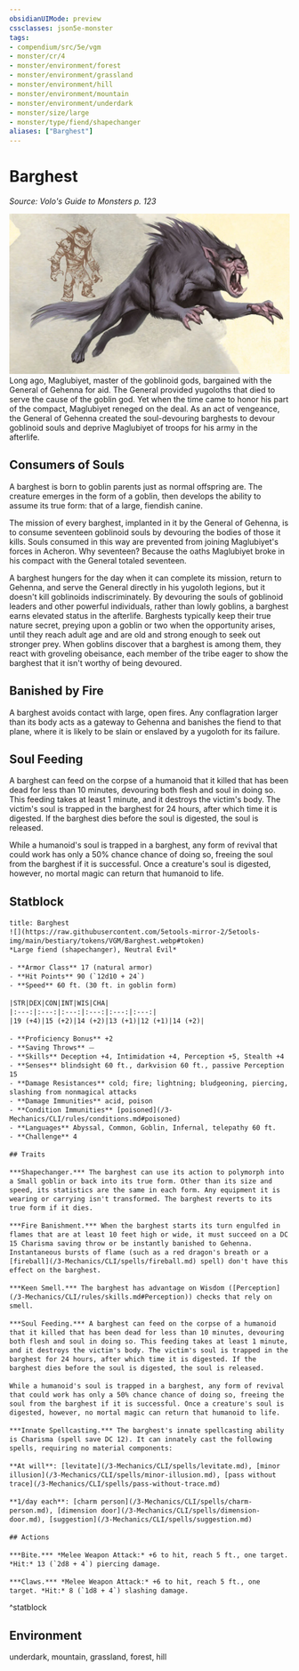 ```yaml
---
obsidianUIMode: preview
cssclasses: json5e-monster
tags:
- compendium/src/5e/vgm
- monster/cr/4
- monster/environment/forest
- monster/environment/grassland
- monster/environment/hill
- monster/environment/mountain
- monster/environment/underdark
- monster/size/large
- monster/type/fiend/shapechanger
aliases: ["Barghest"]
---
```

# Barghest
*Source: Volo's Guide to Monsters p. 123*  

![](https://raw.githubusercontent.com/5etools-mirror-2/5etools-img/main/bestiary/VGM/Barghest.webp#right)  
Long ago, Maglubiyet, master of the goblinoid gods, bargained with the General of Gehenna for aid. The General provided yugoloths that died to serve the cause of the goblin god. Yet when the time came to honor his part of the compact, Maglubiyet reneged on the deal. As an act of vengeance, the General of Gehenna created the soul-devouring barghests to devour goblinoid souls and deprive Maglubiyet of troops for his army in the afterlife.

## Consumers of Souls

A barghest is born to goblin parents just as normal offspring are. The creature emerges in the form of a goblin, then develops the ability to assume its true form: that of a large, fiendish canine.

The mission of every barghest, implanted in it by the General of Gehenna, is to consume seventeen goblinoid souls by devouring the bodies of those it kills. Souls consumed in this way are prevented from joining Maglubiyet's forces in Acheron. Why seventeen? Because the oaths Maglubiyet broke in his compact with the General totaled seventeen.

A barghest hungers for the day when it can complete its mission, return to Gehenna, and serve the General directly in his yugoloth legions, but it doesn't kill goblinoids indiscriminately. By devouring the souls of goblinoid leaders and other powerful individuals, rather than lowly goblins, a barghest earns elevated status in the afterlife. Barghests typically keep their true nature secret, preying upon a goblin or two when the opportunity arises, until they reach adult age and are old and strong enough to seek out stronger prey. When goblins discover that a barghest is among them, they react with groveling obeisance, each member of the tribe eager to show the barghest that it isn't worthy of being devoured.

## Banished by Fire

A barghest avoids contact with large, open fires. Any conflagration larger than its body acts as a gateway to Gehenna and banishes the fiend to that plane, where it is likely to be slain or enslaved by a yugoloth for its failure.

## Soul Feeding

A barghest can feed on the corpse of a humanoid that it killed that has been dead for less than 10 minutes, devouring both flesh and soul in doing so. This feeding takes at least 1 minute, and it destroys the victim's body. The victim's soul is trapped in the barghest for 24 hours, after which time it is digested. If the barghest dies before the soul is digested, the soul is released.

While a humanoid's soul is trapped in a barghest, any form of revival that could work has only a 50% chance chance of doing so, freeing the soul from the barghest if it is successful. Once a creature's soul is digested, however, no mortal magic can return that humanoid to life.


## Statblock

```ad-statblock
title: Barghest
![](https://raw.githubusercontent.com/5etools-mirror-2/5etools-img/main/bestiary/tokens/VGM/Barghest.webp#token)
*Large fiend (shapechanger), Neutral Evil*

- **Armor Class** 17 (natural armor)
- **Hit Points** 90 (`12d10 + 24`) 
- **Speed** 60 ft. (30 ft. in goblin form)

|STR|DEX|CON|INT|WIS|CHA|
|:---:|:---:|:---:|:---:|:---:|:---:|
|19 (+4)|15 (+2)|14 (+2)|13 (+1)|12 (+1)|14 (+2)|

- **Proficiency Bonus** +2
- **Saving Throws** ⏤
- **Skills** Deception +4, Intimidation +4, Perception +5, Stealth +4
- **Senses** blindsight 60 ft., darkvision 60 ft., passive Perception 15
- **Damage Resistances** cold; fire; lightning; bludgeoning, piercing, slashing from nonmagical attacks
- **Damage Immunities** acid, poison
- **Condition Immunities** [poisoned](/3-Mechanics/CLI/rules/conditions.md#poisoned)
- **Languages** Abyssal, Common, Goblin, Infernal, telepathy 60 ft.
- **Challenge** 4

## Traits

***Shapechanger.*** The barghest can use its action to polymorph into a Small goblin or back into its true form. Other than its size and speed, its statistics are the same in each form. Any equipment it is wearing or carrying isn't transformed. The barghest reverts to its true form if it dies.

***Fire Banishment.*** When the barghest starts its turn engulfed in flames that are at least 10 feet high or wide, it must succeed on a DC 15 Charisma saving throw or be instantly banished to Gehenna. Instantaneous bursts of flame (such as a red dragon's breath or a [fireball](/3-Mechanics/CLI/spells/fireball.md) spell) don't have this effect on the barghest.

***Keen Smell.*** The barghest has advantage on Wisdom ([Perception](/3-Mechanics/CLI/rules/skills.md#Perception)) checks that rely on smell.

***Soul Feeding.*** A barghest can feed on the corpse of a humanoid that it killed that has been dead for less than 10 minutes, devouring both flesh and soul in doing so. This feeding takes at least 1 minute, and it destroys the victim's body. The victim's soul is trapped in the barghest for 24 hours, after which time it is digested. If the barghest dies before the soul is digested, the soul is released.

While a humanoid's soul is trapped in a barghest, any form of revival that could work has only a 50% chance chance of doing so, freeing the soul from the barghest if it is successful. Once a creature's soul is digested, however, no mortal magic can return that humanoid to life.

***Innate Spellcasting.*** The barghest's innate spellcasting ability is Charisma (spell save DC 12). It can innately cast the following spells, requiring no material components:

**At will**: [levitate](/3-Mechanics/CLI/spells/levitate.md), [minor illusion](/3-Mechanics/CLI/spells/minor-illusion.md), [pass without trace](/3-Mechanics/CLI/spells/pass-without-trace.md)

**1/day each**: [charm person](/3-Mechanics/CLI/spells/charm-person.md), [dimension door](/3-Mechanics/CLI/spells/dimension-door.md), [suggestion](/3-Mechanics/CLI/spells/suggestion.md)

## Actions

***Bite.*** *Melee Weapon Attack:* +6 to hit, reach 5 ft., one target. *Hit:* 13 (`2d8 + 4`) piercing damage.

***Claws.*** *Melee Weapon Attack:* +6 to hit, reach 5 ft., one target. *Hit:* 8 (`1d8 + 4`) slashing damage.
```
^statblock

## Environment

underdark, mountain, grassland, forest, hill